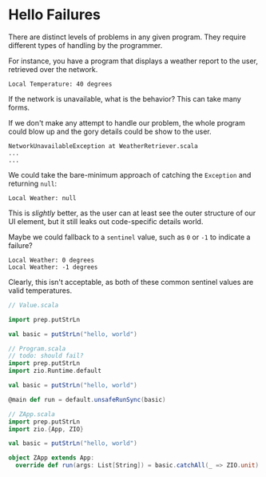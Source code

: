 # Hello Failures

There are distinct levels of problems in any given program. They require different types of handling by the programmer.

For instance, you have a program that displays a weather report to the user, retrieved over the network.

```text
Local Temperature: 40 degrees
```

If the network is unavailable, what is the behavior? This can take many forms.

If we don't make any attempt to handle our problem, the whole program could blow up and the gory details could be show
to the user.

```text
NetworkUnavailableException at WeatherRetriever.scala
...
...
```

We could take the bare-minimum approach of catching the `Exception` and returning `null`:

```text
Local Weather: null
```

This is *slightly* better, as the user can at least see the outer structure of our UI element, but it still leaks out
code-specific details world.

Maybe we could fallback to a `sentinel` value, such as `0` or `-1` to indicate a failure?

```text
Local Weather: 0 degrees
Local Weather: -1 degrees
```

Clearly, this isn't acceptable, as both of these common sentinel values are valid temperatures.

```scala
// Value.scala

import prep.putStrLn

val basic = putStrLn("hello, world")

```

```scala
// Program.scala
// todo: should fail?
import prep.putStrLn
import zio.Runtime.default

val basic = putStrLn("hello, world")

@main def run = default.unsafeRunSync(basic)
```

```scala
// ZApp.scala
import prep.putStrLn
import zio.{App, ZIO}

val basic = putStrLn("hello, world")

object ZApp extends App:
  override def run(args: List[String]) = basic.catchAll(_ => ZIO.unit).exitCode
```